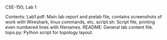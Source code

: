 CSE-150, Lab 1

Contents:
Lab1.pdf: Main lab report and prelab file, contains screenshots of work with Wireshark, linux commands, etc.
script.sh: Script file, printing even numbered lines with filenames.
README: General lab content file.
topo.py: Python script for topology layout.
